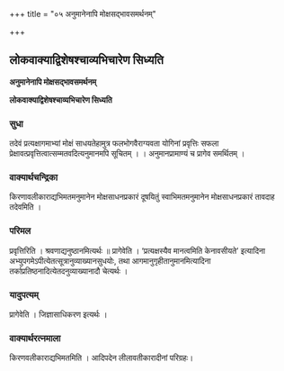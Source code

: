 +++
title = "०५ अनुमानेनापि मोक्षसद्भावसमर्थनम्"

+++


## लोकवाक्याद्विशेषश्चाव्यभिचारेण सिध्यति

**अनुमानेनापि मोक्षसद्भावसमर्थनम्**

**लोकवाक्याद्विशेषश्चाव्यभिचारेण सिध्यति**

### **सुधा**

तदेवं प्रत्यक्षागमाभ्यां मोक्षं साधयतेहामुत्र फलभोगवैराग्यवता योगिनां प्रवृत्तिः सफला प्रेक्षावत्प्रवृत्तित्वात्सम्मतवदित्यनुमानमपि सूचितम् । । अनुमानप्रामाण्यं च प्रागेव समर्थितम् ।

### **वाक्यार्थचन्द्रिका**

किरणावलीकाराद्यभिमतमनुमानेन मोक्षसाधनप्रकारं दूषयितुं स्वाभिमतमनुमानेन मोक्षसाधनप्रकारं तावदाह तदेवमिति ।

### **परिमल** 

प्रवृत्तिरिति । श्रवणाद्यनुष्ठानमित्यर्थः ॥ प्रागेवेति । ‘प्रत्यक्षस्यैव मानत्वमिति केनावसीयते’ इत्यादिना अभ्युपगमेऽपीत्येतत्सूत्रानुव्याख्यानसुधयोः, तथा आगमानुगृहीतानुमानमित्यादिना तर्काप्रतिष्ठनादित्येतदनुव्याख्यानादौ चेत्यर्थः ।

### **यादुपत्यम्**

प्रागेवेति । जिज्ञासाधिकरण इत्यर्थः ।

### **वाक्यार्थरत्नमाला**

किरणवलीकाराद्यभिमतमिति । आदिपदेन लीलावतीकारादीनां परिग्रहः।

